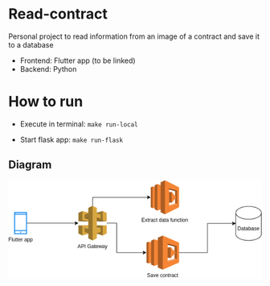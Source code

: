# Read-contract

Personal project to read information from an image of a contract and save it to a database

- Frontend: Flutter app (to be linked)
- Backend: Python

# How to run
- Execute in terminal: `make run-local`

- Start flask app: `make run-flask`

## Diagram

![Diagram image](resources/diagram.png) 